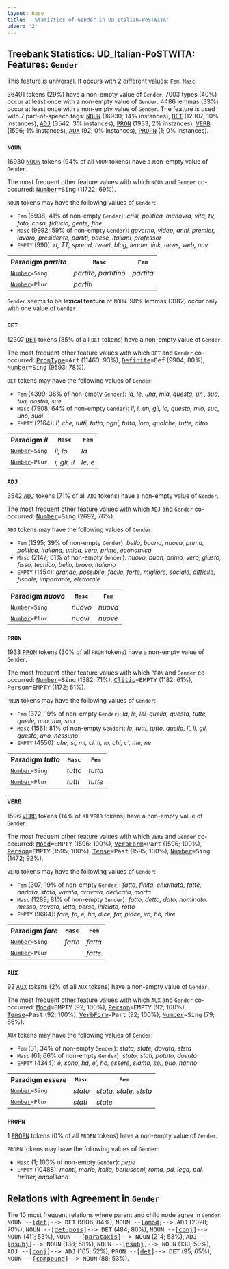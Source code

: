 ```yaml
---
layout: base
title:  'Statistics of Gender in UD_Italian-PoSTWITA'
udver: '2'
---
```


## Treebank Statistics: UD_Italian-PoSTWITA: Features: `Gender`

This feature is universal.
It occurs with 2 different values: `Fem`, `Masc`.

36401 tokens (29%) have a non-empty value of `Gender`.
7003 types (40%) occur at least once with a non-empty value of `Gender`.
4486 lemmas (33%) occur at least once with a non-empty value of `Gender`.
The feature is used with 7 part-of-speech tags: <tt><a href="it_postwita-pos-NOUN.html">NOUN</a></tt> (16930; 14% instances), <tt><a href="it_postwita-pos-DET.html">DET</a></tt> (12307; 10% instances), <tt><a href="it_postwita-pos-ADJ.html">ADJ</a></tt> (3542; 3% instances), <tt><a href="it_postwita-pos-PRON.html">PRON</a></tt> (1933; 2% instances), <tt><a href="it_postwita-pos-VERB.html">VERB</a></tt> (1596; 1% instances), <tt><a href="it_postwita-pos-AUX.html">AUX</a></tt> (92; 0% instances), <tt><a href="it_postwita-pos-PROPN.html">PROPN</a></tt> (1; 0% instances).

### `NOUN`

16930 <tt><a href="it_postwita-pos-NOUN.html">NOUN</a></tt> tokens (94% of all `NOUN` tokens) have a non-empty value of `Gender`.

The most frequent other feature values with which `NOUN` and `Gender` co-occurred: <tt><a href="it_postwita-feat-Number.html">Number</a></tt><tt>=Sing</tt> (11722; 69%).

`NOUN` tokens may have the following values of `Gender`:

* `Fem` (6938; 41% of non-empty `Gender`): <em>crisi, politica, manovra, vita, tv, foto, cosa, fiducia, gente, fine</em>
* `Masc` (9992; 59% of non-empty `Gender`): <em>governo, video, anni, premier, lavoro, presidente, partiti, paese, italiani, professor</em>
* `EMPTY` (990): <em>rt, TT, spread, tweet, blog, leader, link, news, web, nov</em>

<table>
  <tr><th>Paradigm <i>partito</i></th><th><tt>Masc</tt></th><th><tt>Fem</tt></th></tr>
  <tr><td><tt><tt><a href="it_postwita-feat-Number.html">Number</a></tt><tt>=Sing</tt></tt></td><td><em>partito, partitino</em></td><td><em>partita</em></td></tr>
  <tr><td><tt><tt><a href="it_postwita-feat-Number.html">Number</a></tt><tt>=Plur</tt></tt></td><td><em>partiti</em></td><td></td></tr>
</table>

`Gender` seems to be **lexical feature** of `NOUN`. 98% lemmas (3182) occur only with one value of `Gender`.

### `DET`

12307 <tt><a href="it_postwita-pos-DET.html">DET</a></tt> tokens (85% of all `DET` tokens) have a non-empty value of `Gender`.

The most frequent other feature values with which `DET` and `Gender` co-occurred: <tt><a href="it_postwita-feat-PronType.html">PronType</a></tt><tt>=Art</tt> (11463; 93%), <tt><a href="it_postwita-feat-Definite.html">Definite</a></tt><tt>=Def</tt> (9904; 80%), <tt><a href="it_postwita-feat-Number.html">Number</a></tt><tt>=Sing</tt> (9593; 78%).

`DET` tokens may have the following values of `Gender`:

* `Fem` (4399; 36% of non-empty `Gender`): <em>la, le, una, mia, questa, un', sua, tua, nostra, sue</em>
* `Masc` (7908; 64% of non-empty `Gender`): <em>il, i, un, gli, lo, questo, mio, suo, uno, suoi</em>
* `EMPTY` (2164): <em>l', che, tutti, tutto, ogni, tutta, loro, qualche, tutte, altro</em>

<table>
  <tr><th>Paradigm <i>il</i></th><th><tt>Masc</tt></th><th><tt>Fem</tt></th></tr>
  <tr><td><tt><tt><a href="it_postwita-feat-Number.html">Number</a></tt><tt>=Sing</tt></tt></td><td><em>il, lo</em></td><td><em>la</em></td></tr>
  <tr><td><tt><tt><a href="it_postwita-feat-Number.html">Number</a></tt><tt>=Plur</tt></tt></td><td><em>i, gli, il</em></td><td><em>le, e</em></td></tr>
</table>

### `ADJ`

3542 <tt><a href="it_postwita-pos-ADJ.html">ADJ</a></tt> tokens (71% of all `ADJ` tokens) have a non-empty value of `Gender`.

The most frequent other feature values with which `ADJ` and `Gender` co-occurred: <tt><a href="it_postwita-feat-Number.html">Number</a></tt><tt>=Sing</tt> (2692; 76%).

`ADJ` tokens may have the following values of `Gender`:

* `Fem` (1395; 39% of non-empty `Gender`): <em>bella, buona, nuova, prima, politica, italiana, unica, vera, prime, economica</em>
* `Masc` (2147; 61% of non-empty `Gender`): <em>nuovo, buon, primo, vero, giusto, fisso, tecnico, bello, bravo, italiano</em>
* `EMPTY` (1454): <em>grande, possibile, facile, forte, migliore, sociale, difficile, fiscale, importante, elettorale</em>

<table>
  <tr><th>Paradigm <i>nuovo</i></th><th><tt>Masc</tt></th><th><tt>Fem</tt></th></tr>
  <tr><td><tt><tt><a href="it_postwita-feat-Number.html">Number</a></tt><tt>=Sing</tt></tt></td><td><em>nuovo</em></td><td><em>nuova</em></td></tr>
  <tr><td><tt><tt><a href="it_postwita-feat-Number.html">Number</a></tt><tt>=Plur</tt></tt></td><td><em>nuovi</em></td><td><em>nuove</em></td></tr>
</table>

### `PRON`

1933 <tt><a href="it_postwita-pos-PRON.html">PRON</a></tt> tokens (30% of all `PRON` tokens) have a non-empty value of `Gender`.

The most frequent other feature values with which `PRON` and `Gender` co-occurred: <tt><a href="it_postwita-feat-Number.html">Number</a></tt><tt>=Sing</tt> (1382; 71%), <tt><a href="it_postwita-feat-Clitic.html">Clitic</a></tt><tt>=EMPTY</tt> (1182; 61%), <tt><a href="it_postwita-feat-Person.html">Person</a></tt><tt>=EMPTY</tt> (1172; 61%).

`PRON` tokens may have the following values of `Gender`:

* `Fem` (372; 19% of non-empty `Gender`): <em>la, le, lei, quella, questa, tutte, quelle, una, tua, sua</em>
* `Masc` (1561; 81% of non-empty `Gender`): <em>lo, tutti, tutto, quello, l', li, gli, questo, uno, nessuno</em>
* `EMPTY` (4550): <em>che, si, mi, ci, ti, io, chi, c', me, ne</em>

<table>
  <tr><th>Paradigm <i>tutto</i></th><th><tt>Masc</tt></th><th><tt>Fem</tt></th></tr>
  <tr><td><tt><tt><a href="it_postwita-feat-Number.html">Number</a></tt><tt>=Sing</tt></tt></td><td><em>tutto</em></td><td><em>tutta</em></td></tr>
  <tr><td><tt><tt><a href="it_postwita-feat-Number.html">Number</a></tt><tt>=Plur</tt></tt></td><td><em>tutti</em></td><td><em>tutte</em></td></tr>
</table>

### `VERB`

1596 <tt><a href="it_postwita-pos-VERB.html">VERB</a></tt> tokens (14% of all `VERB` tokens) have a non-empty value of `Gender`.

The most frequent other feature values with which `VERB` and `Gender` co-occurred: <tt><a href="it_postwita-feat-Mood.html">Mood</a></tt><tt>=EMPTY</tt> (1596; 100%), <tt><a href="it_postwita-feat-VerbForm.html">VerbForm</a></tt><tt>=Part</tt> (1596; 100%), <tt><a href="it_postwita-feat-Person.html">Person</a></tt><tt>=EMPTY</tt> (1595; 100%), <tt><a href="it_postwita-feat-Tense.html">Tense</a></tt><tt>=Past</tt> (1595; 100%), <tt><a href="it_postwita-feat-Number.html">Number</a></tt><tt>=Sing</tt> (1472; 92%).

`VERB` tokens may have the following values of `Gender`:

* `Fem` (307; 19% of non-empty `Gender`): <em>fatta, finita, chiamata, fatte, andata, stata, varata, arrivata, dedicata, morta</em>
* `Masc` (1289; 81% of non-empty `Gender`): <em>fatto, detto, dato, nominato, messo, trovato, letto, perso, iniziato, rotto</em>
* `EMPTY` (9664): <em>fare, fa, è, ha, dice, far, piace, va, ho, dire</em>

<table>
  <tr><th>Paradigm <i>fare</i></th><th><tt>Masc</tt></th><th><tt>Fem</tt></th></tr>
  <tr><td><tt><tt><a href="it_postwita-feat-Number.html">Number</a></tt><tt>=Sing</tt></tt></td><td><em>fatto</em></td><td><em>fatta</em></td></tr>
  <tr><td><tt><tt><a href="it_postwita-feat-Number.html">Number</a></tt><tt>=Plur</tt></tt></td><td></td><td><em>fatte</em></td></tr>
</table>

### `AUX`

92 <tt><a href="it_postwita-pos-AUX.html">AUX</a></tt> tokens (2% of all `AUX` tokens) have a non-empty value of `Gender`.

The most frequent other feature values with which `AUX` and `Gender` co-occurred: <tt><a href="it_postwita-feat-Mood.html">Mood</a></tt><tt>=EMPTY</tt> (92; 100%), <tt><a href="it_postwita-feat-Person.html">Person</a></tt><tt>=EMPTY</tt> (92; 100%), <tt><a href="it_postwita-feat-Tense.html">Tense</a></tt><tt>=Past</tt> (92; 100%), <tt><a href="it_postwita-feat-VerbForm.html">VerbForm</a></tt><tt>=Part</tt> (92; 100%), <tt><a href="it_postwita-feat-Number.html">Number</a></tt><tt>=Sing</tt> (79; 86%).

`AUX` tokens may have the following values of `Gender`:

* `Fem` (31; 34% of non-empty `Gender`): <em>stata, state, dovuta, ststa</em>
* `Masc` (61; 66% of non-empty `Gender`): <em>stato, stati, potuto, dovuto</em>
* `EMPTY` (4344): <em>è, sono, ha, e', ho, essere, siamo, sei, può, hanno</em>

<table>
  <tr><th>Paradigm <i>essere</i></th><th><tt>Masc</tt></th><th><tt>Fem</tt></th></tr>
  <tr><td><tt><tt><a href="it_postwita-feat-Number.html">Number</a></tt><tt>=Sing</tt></tt></td><td><em>stato</em></td><td><em>stata, state, ststa</em></td></tr>
  <tr><td><tt><tt><a href="it_postwita-feat-Number.html">Number</a></tt><tt>=Plur</tt></tt></td><td><em>stati</em></td><td><em>state</em></td></tr>
</table>

### `PROPN`

1 <tt><a href="it_postwita-pos-PROPN.html">PROPN</a></tt> tokens (0% of all `PROPN` tokens) have a non-empty value of `Gender`.

`PROPN` tokens may have the following values of `Gender`:

* `Masc` (1; 100% of non-empty `Gender`): <em>pepe</em>
* `EMPTY` (10488): <em>monti, mario, italia, berlusconi, roma, pd, lega, pdl, twitter, napolitano</em>

## Relations with Agreement in `Gender`

The 10 most frequent relations where parent and child node agree in `Gender`:
<tt>NOUN --[<tt><a href="it_postwita-dep-det.html">det</a></tt>]--> DET</tt> (9106; 84%),
<tt>NOUN --[<tt><a href="it_postwita-dep-amod.html">amod</a></tt>]--> ADJ</tt> (2028; 70%),
<tt>NOUN --[<tt><a href="it_postwita-dep-det-poss.html">det:poss</a></tt>]--> DET</tt> (484; 86%),
<tt>NOUN --[<tt><a href="it_postwita-dep-conj.html">conj</a></tt>]--> NOUN</tt> (411; 53%),
<tt>NOUN --[<tt><a href="it_postwita-dep-parataxis.html">parataxis</a></tt>]--> NOUN</tt> (214; 53%),
<tt>ADJ --[<tt><a href="it_postwita-dep-nsubj.html">nsubj</a></tt>]--> NOUN</tt> (138; 58%),
<tt>NOUN --[<tt><a href="it_postwita-dep-nsubj.html">nsubj</a></tt>]--> NOUN</tt> (130; 50%),
<tt>ADJ --[<tt><a href="it_postwita-dep-conj.html">conj</a></tt>]--> ADJ</tt> (105; 52%),
<tt>PRON --[<tt><a href="it_postwita-dep-det.html">det</a></tt>]--> DET</tt> (95; 65%),
<tt>NOUN --[<tt><a href="it_postwita-dep-compound.html">compound</a></tt>]--> NOUN</tt> (88; 53%).

